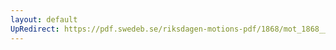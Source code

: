 ```yaml
---
layout: default
UpRedirect: https://pdf.swedeb.se/riksdagen-motions-pdf/1868/mot_1868__fk__00068/mot_1868__fk__00068_002.pdf
---
```

